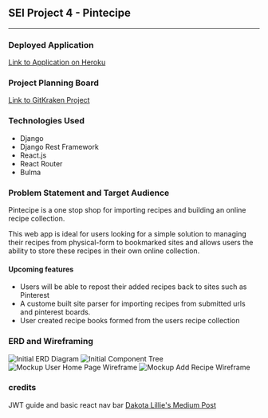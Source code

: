 ## SEI Project 4 - Pintecipe
---

### Deployed Application
[Link to Application on Heroku](https://powerful-sands-51097.herokuapp.com/)

### Project Planning Board

[Link to GitKraken Project](https://app.gitkraken.com/glo/board/XZalVKr2-gAPzjHC)

### Technologies Used
- Django
- Django Rest Framework
- React.js
- React Router
- Bulma


### Problem Statement and Target Audience

Pintecipe is a one stop shop for importing recipes and building an online recipe collection.

This web app is ideal for users looking for a simple solution to managing their recipes from physical-form to bookmarked sites and allows users the ability to store these recipes in their own online collection. 

#### Upcoming features
- Users will be able to repost their added recipes back to sites such as Pinterest
- A custome built site parser for importing recipes from submitted urls and pinterest boards. 
- User created recipe books formed from the users recipe collection


### ERD and Wireframing

![Initial ERD Diagram](https://imgur.com/vGOArIW.jpg)
![Initial Component Tree](https://imgur.com/cfw6fAn.jpg)
![Mockup User Home Page  Wireframe](https://imgur.com/qugbY4V.jpg)
![Mockup Add Recipe Wireframe](https://imgur.com/U12AyVK.jpg)


### credits
JWT guide and basic react nav bar [Dakota Lillie's Medium Post](https://medium.com/@dakota.lillie/django-react-jwt-authentication-5015ee00ef9a)

